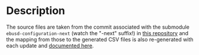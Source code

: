 # Description

The source files are taken from the commit associated with the submodule `ebusd-configuration-next` (watch the "-next" suffix!) in [this repository](https://github.com/eBUS/ebus.github.io) and the mapping from those to the generated CSV files is also re-generated with each update and [documented here](mapping.md).
